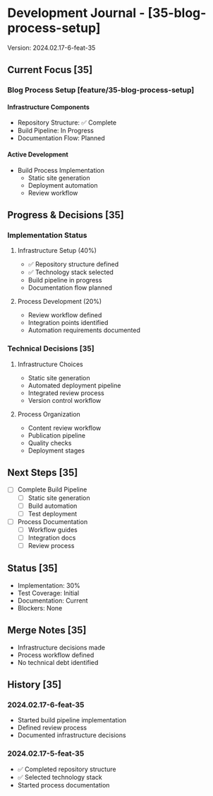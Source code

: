 # Development Journal - [35-blog-process-setup]
Version: 2024.02.17-6-feat-35

## Current Focus [35]
### Blog Process Setup [feature/35-blog-process-setup]
#### Infrastructure Components
- Repository Structure: ✅ Complete
- Build Pipeline: In Progress
- Documentation Flow: Planned

#### Active Development
- Build Process Implementation
  - Static site generation
  - Deployment automation
  - Review workflow

## Progress & Decisions [35]
### Implementation Status
1. Infrastructure Setup (40%)
   - ✅ Repository structure defined
   - ✅ Technology stack selected
   - Build pipeline in progress
   - Documentation flow planned

2. Process Development (20%)
   - Review workflow defined
   - Integration points identified
   - Automation requirements documented

### Technical Decisions [35]
1. Infrastructure Choices
   - Static site generation
   - Automated deployment pipeline
   - Integrated review process
   - Version control workflow

2. Process Organization
   - Content review workflow
   - Publication pipeline
   - Quality checks
   - Deployment stages

## Next Steps [35]
- [ ] Complete Build Pipeline
  - [ ] Static site generation
  - [ ] Build automation
  - [ ] Test deployment

- [ ] Process Documentation
  - [ ] Workflow guides
  - [ ] Integration docs
  - [ ] Review process

## Status [35]
- Implementation: 30%
- Test Coverage: Initial
- Documentation: Current
- Blockers: None

## Merge Notes [35]
- Infrastructure decisions made
- Process workflow defined
- No technical debt identified

## History [35]
### 2024.02.17-6-feat-35
- Started build pipeline implementation
- Defined review process
- Documented infrastructure decisions

### 2024.02.17-5-feat-35
- ✅ Completed repository structure
- ✅ Selected technology stack
- Started process documentation

